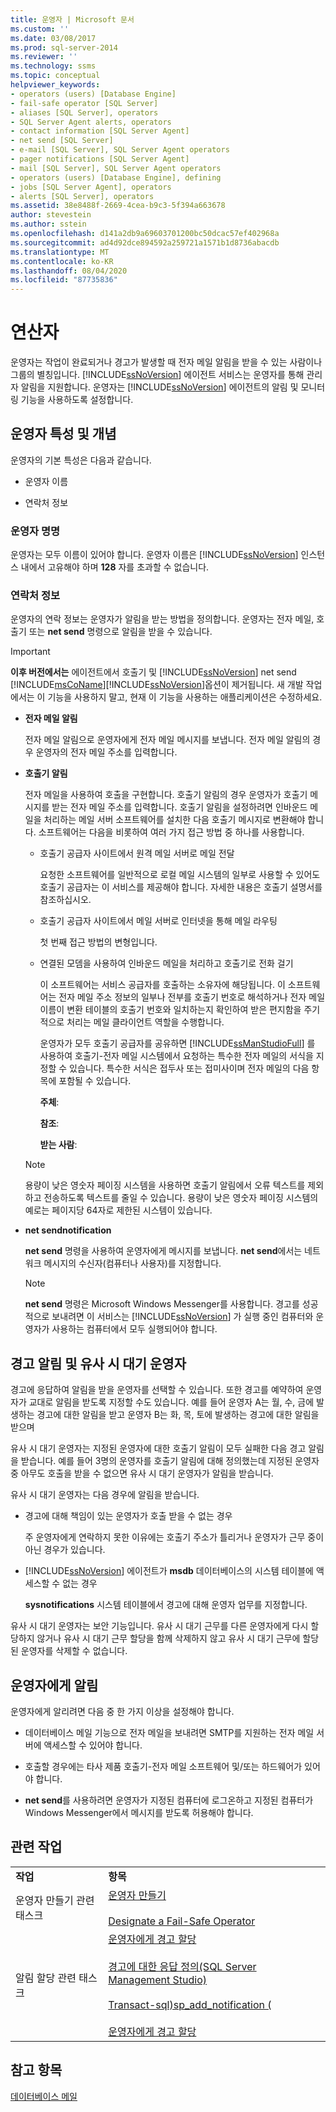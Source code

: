 ```yaml
---
title: 운영자 | Microsoft 문서
ms.custom: ''
ms.date: 03/08/2017
ms.prod: sql-server-2014
ms.reviewer: ''
ms.technology: ssms
ms.topic: conceptual
helpviewer_keywords:
- operators (users) [Database Engine]
- fail-safe operator [SQL Server]
- aliases [SQL Server], operators
- SQL Server Agent alerts, operators
- contact information [SQL Server Agent]
- net send [SQL Server]
- e-mail [SQL Server], SQL Server Agent operators
- pager notifications [SQL Server Agent]
- mail [SQL Server], SQL Server Agent operators
- operators (users) [Database Engine], defining
- jobs [SQL Server Agent], operators
- alerts [SQL Server], operators
ms.assetid: 38e8488f-2669-4cea-b9c3-5f394a663678
author: stevestein
ms.author: sstein
ms.openlocfilehash: d141a2db9a69603701200bc50dcac57ef402968a
ms.sourcegitcommit: ad4d92dce894592a259721a1571b1d8736abacdb
ms.translationtype: MT
ms.contentlocale: ko-KR
ms.lasthandoff: 08/04/2020
ms.locfileid: "87735836"
---
```

# <a name="operators"></a>연산자
  운영자는 작업이 완료되거나 경고가 발생할 때 전자 메일 알림을 받을 수 있는 사람이나 그룹의 별칭입니다. [!INCLUDE[ssNoVersion](../../includes/ssnoversion-md.md)] 에이전트 서비스는 운영자를 통해 관리자 알림을 지원합니다. 운영자는 [!INCLUDE[ssNoVersion](../../includes/ssnoversion-md.md)] 에이전트의 알림 및 모니터링 기능을 사용하도록 설정합니다.  
  
## <a name="operator-attributes-and-concepts"></a>운영자 특성 및 개념  
 운영자의 기본 특성은 다음과 같습니다.  
  
-   운영자 이름  
  
-   연락처 정보  
  
### <a name="naming-an-operator"></a>운영자 명명  
 운영자는 모두 이름이 있어야 합니다. 운영자 이름은 [!INCLUDE[ssNoVersion](../../includes/ssnoversion-md.md)] 인스턴스 내에서 고유해야 하며 **128** 자를 초과할 수 없습니다.  
  
### <a name="contact-information"></a>연락처 정보  
 운영자의 연락 정보는 운영자가 알림을 받는 방법을 정의합니다. 운영자는 전자 메일, 호출기 또는 **net send** 명령으로 알림을 받을 수 있습니다.  
  
> [!IMPORTANT]  
>  **이후 버전에서는** 에이전트에서 호출기 및 [!INCLUDE[ssNoVersion](../../includes/ssnoversion-md.md)] net send [!INCLUDE[msCoName](../../includes/msconame-md.md)][!INCLUDE[ssNoVersion](../../includes/ssnoversion-md.md)]옵션이 제거됩니다. 새 개발 작업에서는 이 기능을 사용하지 말고, 현재 이 기능을 사용하는 애플리케이션은 수정하세요.  
  
-   **전자 메일 알림**  
  
     전자 메일 알림으로 운영자에게 전자 메일 메시지를 보냅니다. 전자 메일 알림의 경우 운영자의 전자 메일 주소를 입력합니다.  
  
-   **호출기 알림**  
  
     전자 메일을 사용하여 호출을 구현합니다. 호출기 알림의 경우 운영자가 호출기 메시지를 받는 전자 메일 주소를 입력합니다. 호출기 알림을 설정하려면 인바운드 메일을 처리하는 메일 서버 소프트웨어를 설치한 다음 호출기 메시지로 변환해야 합니다. 소프트웨어는 다음을 비롯하여 여러 가지 접근 방법 중 하나를 사용합니다.  
  
    -   호출기 공급자 사이트에서 원격 메일 서버로 메일 전달  
  
         요청한 소프트웨어를 일반적으로 로컬 메일 시스템의 일부로 사용할 수 있어도 호출기 공급자는 이 서비스를 제공해야 합니다. 자세한 내용은 호출기 설명서를 참조하십시오.  
  
    -   호출기 공급자 사이트에서 메일 서버로 인터넷을 통해 메일 라우팅  
  
         첫 번째 접근 방법의 변형입니다.  
  
    -   연결된 모뎀을 사용하여 인바운드 메일을 처리하고 호출기로 전화 걸기  
  
         이 소프트웨어는 서비스 공급자를 호출하는 소유자에 해당됩니다. 이 소프트웨어는 전자 메일 주소 정보의 일부나 전부를 호출기 번호로 해석하거나 전자 메일 이름이 변환 테이블의 호출기 번호와 일치하는지 확인하여 받은 편지함을 주기적으로 처리는 메일 클라이언트 역할을 수행합니다.  
  
         운영자가 모두 호출기 공급자를 공유하면 [!INCLUDE[ssManStudioFull](../../includes/ssmanstudiofull-md.md)] 를 사용하여 호출기-전자 메일 시스템에서 요청하는 특수한 전자 메일의 서식을 지정할 수 있습니다. 특수한 서식은 접두사 또는 접미사이며 전자 메일의 다음 항목에 포함될 수 있습니다.  
  
         **주체**:  
  
         **참조**:  
  
         **받는 사람**:  
  
    > [!NOTE]  
    >  용량이 낮은 영숫자 페이징 시스템을 사용하면 호출기 알림에서 오류 텍스트를 제외하고 전송하도록 텍스트를 줄일 수 있습니다. 용량이 낮은 영숫자 페이징 시스템의 예로는 페이지당 64자로 제한된 시스템이 있습니다.  
  
-   **net sendnotification**  
  
     **net send** 명령을 사용하여 운영자에게 메시지를 보냅니다. **net send**에서는 네트워크 메시지의 수신자(컴퓨터나 사용자)를 지정합니다.  
  
    > [!NOTE]  
    >  **net send** 명령은 Microsoft Windows Messenger를 사용합니다. 경고를 성공적으로 보내려면 이 서비스는 [!INCLUDE[ssNoVersion](../../includes/ssnoversion-md.md)] 가 실행 중인 컴퓨터와 운영자가 사용하는 컴퓨터에서 모두 실행되어야 합니다.  
  
## <a name="alerting-and-fail-safe-operators"></a>경고 알림 및 유사 시 대기 운영자  
 경고에 응답하여 알림을 받을 운영자를 선택할 수 있습니다. 또한 경고를 예약하여 운영자가 교대로 알림을 받도록 지정할 수도 있습니다. 예를 들어 운영자 A는 월, 수, 금에 발생하는 경고에 대한 알림을 받고 운영자 B는 화, 목, 토에 발생하는 경고에 대한 알림을 받으며  
  
 유사 시 대기 운영자는 지정된 운영자에 대한 호출기 알림이 모두 실패한 다음 경고 알림을 받습니다. 예를 들어 3명의 운영자를 호출기 알림에 대해 정의했는데 지정된 운영자 중 아무도 호출을 받을 수 없으면 유사 시 대기 운영자가 알림을 받습니다.  
  
 유사 시 대기 운영자는 다음 경우에 알림을 받습니다.  
  
-   경고에 대해 책임이 있는 운영자가 호출 받을 수 없는 경우  
  
     주 운영자에게 연락하지 못한 이유에는 호출기 주소가 틀리거나 운영자가 근무 중이 아닌 경우가 있습니다.  
  
-   [!INCLUDE[ssNoVersion](../../includes/ssnoversion-md.md)] 에이전트가 **msdb** 데이터베이스의 시스템 테이블에 액세스할 수 없는 경우  
  
     **sysnotifications** 시스템 테이블에서 경고에 대해 운영자 업무를 지정합니다.  
  
 유사 시 대기 운영자는 보안 기능입니다. 유사 시 대기 근무를 다른 운영자에게 다시 할당하지 않거나 유사 시 대기 근무 할당을 함께 삭제하지 않고 유사 시 대기 근무에 할당된 운영자를 삭제할 수 없습니다.  
  
## <a name="notifying-an-operator"></a>운영자에게 알림  
 운영자에게 알리려면 다음 중 한 가지 이상을 설정해야 합니다.  
  
-   데이터베이스 메일 기능으로 전자 메일을 보내려면 SMTP를 지원하는 전자 메일 서버에 액세스할 수 있어야 합니다.  
  
-   호출할 경우에는 타사 제품 호출기-전자 메일 소프트웨어 및/또는 하드웨어가 있어야 합니다.  
  
-   **net send**를 사용하려면 운영자가 지정된 컴퓨터에 로그온하고 지정된 컴퓨터가 Windows Messenger에서 메시지를 받도록 허용해야 합니다.  
  
## <a name="related-tasks"></a>관련 작업  
  
|||  
|-|-|  
|**작업**|**항목**|  
|운영자 만들기 관련 태스크|[운영자 만들기](create-an-operator.md)<br /><br /> [Designate a Fail-Safe Operator](designate-a-fail-safe-operator.md)|  
|알림 할당 관련 태스크|[운영자에게 경고 할당](assign-alerts-to-an-operator.md)<br /><br /> [경고에 대한 응답 정의&#40;SQL Server Management Studio&#41;](define-the-response-to-an-alert-sql-server-management-studio.md)<br /><br /> [Transact-sql&#41;sp_add_notification &#40;](/sql/relational-databases/system-stored-procedures/sp-add-notification-transact-sql)<br /><br /> [운영자에게 경고 할당](assign-alerts-to-an-operator.md)|  
  
## <a name="see-also"></a>참고 항목  
 [데이터베이스 메일](../../relational-databases/database-mail/database-mail.md)  
  
  
